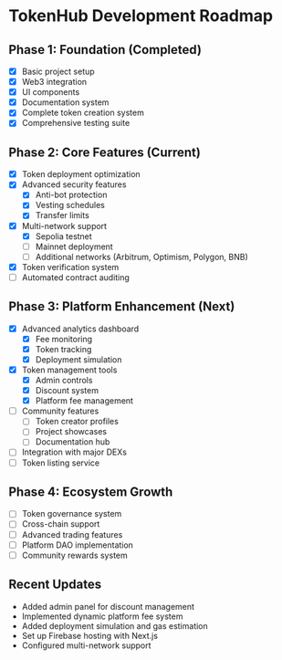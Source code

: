 # TokenHub Development Roadmap

## Phase 1: Foundation (Completed)
- [x] Basic project setup
- [x] Web3 integration
- [x] UI components
- [x] Documentation system
- [x] Complete token creation system
- [x] Comprehensive testing suite

## Phase 2: Core Features (Current)
- [x] Token deployment optimization
- [x] Advanced security features
  - [x] Anti-bot protection
  - [x] Vesting schedules
  - [x] Transfer limits
- [x] Multi-network support
  - [x] Sepolia testnet
  - [ ] Mainnet deployment
  - [ ] Additional networks (Arbitrum, Optimism, Polygon, BNB)
- [x] Token verification system
- [ ] Automated contract auditing

## Phase 3: Platform Enhancement (Next)
- [x] Advanced analytics dashboard
  - [x] Fee monitoring
  - [x] Token tracking
  - [x] Deployment simulation
- [x] Token management tools
  - [x] Admin controls
  - [x] Discount system
  - [x] Platform fee management
- [ ] Community features
  - [ ] Token creator profiles
  - [ ] Project showcases
  - [ ] Documentation hub
- [ ] Integration with major DEXs
- [ ] Token listing service

## Phase 4: Ecosystem Growth
- [ ] Token governance system
- [ ] Cross-chain support
- [ ] Advanced trading features
- [ ] Platform DAO implementation
- [ ] Community rewards system

## Recent Updates
- Added admin panel for discount management
- Implemented dynamic platform fee system
- Added deployment simulation and gas estimation
- Set up Firebase hosting with Next.js
- Configured multi-network support 